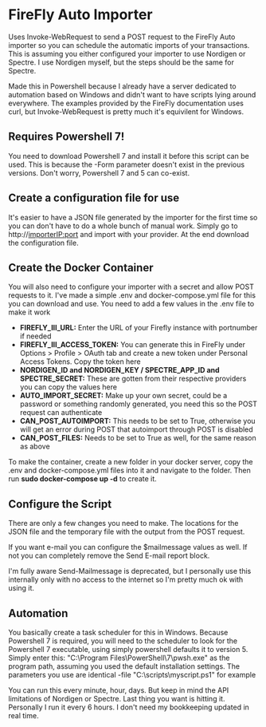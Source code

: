# FireFly Auto Importer
Uses Invoke-WebRequest to send a POST request to the FireFly Auto importer so you can schedule the automatic imports of your transactions.
This is assuming you either configured your importer to use Nordigen or Spectre. I use Nordigen myself, but the steps should be the same for Spectre.

Made this in Powershell because I already have a server dedicated to automation based on Windows and didn't want to have scripts lying around everywhere.
The examples provided by the FireFly documentation uses curl, but Invoke-WebRequest is pretty much it's equivilent for Windows.

## Requires Powershell 7!
You need to download Powershell 7 and install it before this script can be used. This is because the -Form parameter doesn't exist in the previous versions. 
Don't worry, Powershell 7 and 5 can co-exist. 

## Create a configuration file for use
It's easier to have a JSON file generated by the importer for the first time so you can don't have to do a whole bunch of manual work.
Simply go to http://<importerIP:port> and import with your provider. At the end download the configuration file. 

## Create the Docker Container
You will also need to configure your importer with a secret and allow POST requests to it. I've made a simple .env and docker-compose.yml file for this you can download and use. 
You need to add a few values in the .env file to make it work
- **FIREFLY_III_URL:** Enter the URL of your Firefly instance with portnumber if needed
- **FIREFLY_III_ACCESS_TOKEN:** You can generate this in FireFly under Options > Profile > OAuth tab and create a new token under Personal Access Tokens. Copy the token here
- **NORDIGEN_ID and NORDIGEN_KEY / SPECTRE_APP_ID and SPECTRE_SECRET:** These are gotten from their respective providers you can copy the values here
- **AUTO_IMPORT_SECRET:** Make up your own secret, could be a password or something randomly generated, you need this so the POST request can authenticate
- **CAN_POST_AUTOIMPORT:** This needs to be set to True, otherwise you will get an error during POST that autoimport through POST is disabled
- **CAN_POST_FILES:** Needs to be set to True as well, for the same reason as above

To make the container, create a new folder in your docker server, copy the .env and docker-compose.yml files into it and navigate to the folder. Then run **sudo docker-compose up -d** to create it. 

## Configure the Script
There are only a few changes you need to make. The locations for the JSON file and the temporary file with the output from the POST request. 

If you want e-mail you can configure the $mailmessage values as well. If not you can completely remove the Send E-mail report block. 

I'm fully aware Send-Mailmessage is deprecated, but I personally use this internally only with no access to the internet so I'm pretty much ok with using it. 

## Automation
You basically create a task scheduler for this in Windows. Because Powershell 7 is required, you will need to the scheduler to look for the Powershell 7 executable, using simply powershell defaults it to version 5. 
Simply enter this: "C:\Program Files\PowerShell\7\pwsh.exe" as the program path, assuming you used the default installation settings.
The parameters you use are identical -file "C:\scripts\myscript.ps1" for example

You can run this every minute, hour, days. But keep in mind the API limitations of Nordigen or Spectre. Last thing you want is hitting it. Personally I run it every 6 hours. I don't need my bookkeeping updated in real time.
